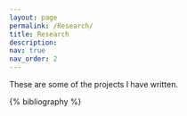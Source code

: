 ```yaml
---
layout: page
permalink: /Research/
title: Research
description: 
nav: true
nav_order: 2
---
```


These are some of the projects I have written.
<!-- _pages/publications.md -->

<!-- Bibsearch Feature -->

<!--{% include bib_search.liquid %}-->

<div class="publications">

{% bibliography %}

</div>
